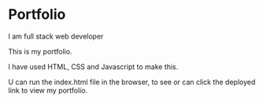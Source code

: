 # Portfolio
I am full stack web developer


This is my portfolio.

I have used HTML, CSS and Javascript to make this.

U can run the index.html file in the browser, to see or can click the deployed link to view my portfolio.
